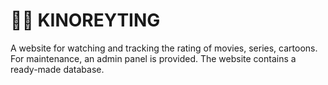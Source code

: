 # 👨‍💻 KINOREYTING  
A website for watching and tracking the rating of movies, series, cartoons.  
For maintenance, an admin panel is provided. The website contains a ready-made database.

